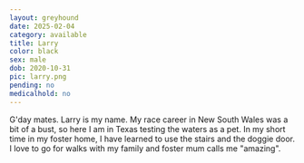 ```yaml
---
layout: greyhound
date: 2025-02-04
category: available
title: Larry
color: black
sex: male
dob: 2020-10-31
pic: larry.png
pending: no
medicalhold: no
---
```


G'day mates. Larry is my name. My race career in New South Wales was a bit of a bust, so here I am in Texas testing the waters as a pet. In my short time in my foster home, I have learned to use the stairs and the doggie door.  I love to go for walks with my family and foster mum calls me "amazing".  
